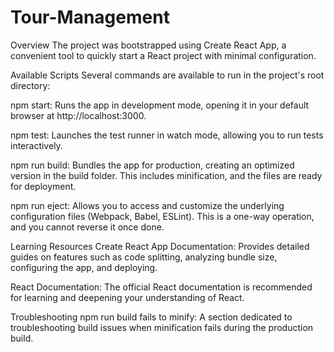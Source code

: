 # Tour-Management
Overview
The project was bootstrapped using Create React App, a convenient tool to quickly start a React project with minimal configuration.

Available Scripts
Several commands are available to run in the project's root directory:

npm start: Runs the app in development mode, opening it in your default browser at http://localhost:3000.

npm test: Launches the test runner in watch mode, allowing you to run tests interactively.

npm run build: Bundles the app for production, creating an optimized version in the build folder. This includes minification, and the files are ready for deployment.

npm run eject: Allows you to access and customize the underlying configuration files (Webpack, Babel, ESLint). This is a one-way operation, and you cannot reverse it once done.

Learning Resources
Create React App Documentation: Provides detailed guides on features such as code splitting, analyzing bundle size, configuring the app, and deploying.

React Documentation: The official React documentation is recommended for learning and deepening your understanding of React.

Troubleshooting
npm run build fails to minify: A section dedicated to troubleshooting build issues when minification fails during the production build.
